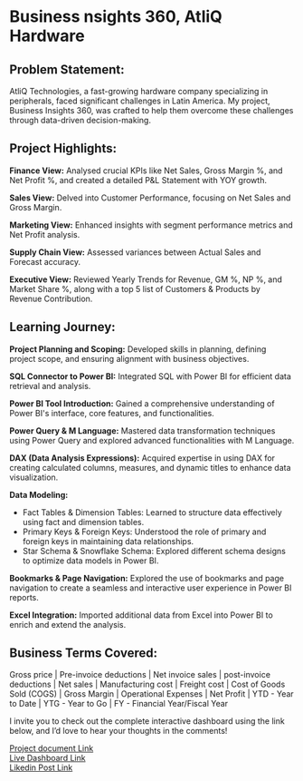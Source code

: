 # Business nsights 360, AtliQ Hardware

## Problem Statement:
AtliQ Technologies, a fast-growing hardware company specializing in peripherals, faced significant challenges in Latin America. My project, Business Insights 360, was crafted to help them overcome these challenges through data-driven decision-making.

## Project Highlights:  

**Finance View:** Analysed crucial KPIs like Net Sales, Gross Margin %, and Net Profit %, and created a detailed P&L Statement with YOY growth.  

**Sales View:** Delved into Customer Performance, focusing on Net Sales and Gross Margin.  

**Marketing View:** Enhanced insights with segment performance metrics and Net Profit analysis.  

**Supply Chain View:** Assessed variances between Actual Sales and Forecast accuracy.  

**Executive View:** Reviewed Yearly Trends for Revenue, GM %, NP %, and Market Share %, along with a top 5 list of Customers & Products by Revenue Contribution.  

## Learning Journey:  

**Project Planning and Scoping:** Developed skills in planning, defining project scope, and ensuring alignment with business objectives.  

**SQL Connector to Power BI:** Integrated SQL with Power BI for efficient data retrieval and analysis.  

**Power BI Tool Introduction:** Gained a comprehensive understanding of Power BI's interface, core features, and functionalities.  

**Power Query & M Language:** Mastered data transformation techniques using Power Query and explored advanced functionalities with M Language.  

**DAX (Data Analysis Expressions):** Acquired expertise in using DAX for creating calculated columns, measures, and dynamic titles to enhance data visualization.  

**Data Modeling:**
- Fact Tables & Dimension Tables: Learned to structure data effectively using fact and dimension tables.
- Primary Keys & Foreign Keys: Understood the role of primary and foreign keys in maintaining data relationships.
- Star Schema & Snowflake Schema: Explored different schema designs to optimize data models in Power BI.  

**Bookmarks & Page Navigation:** Explored the use of bookmarks and page navigation to create a seamless and interactive user experience in Power BI reports.  

**Excel Integration:** Imported additional data from Excel into Power BI to enrich and extend the analysis. 

## Business Terms Covered:
Gross price | Pre-invoice deductions | Net invoice sales | post-invoice deductions | Net sales | Manufacturing cost | Freight cost | Cost of Goods Sold (COGS) | Gross Margin | Operational Expenses | Net Profit | YTD - Year to Date | YTG - Year to Go | FY - Financial Year/Fiscal Year

I invite you to check out the complete interactive dashboard using the link below, and I’d love to hear your thoughts in the comments!  

[Project document Link](https://app.powerbi.com/view?r=eyJrIjoiMjdlZTQwNDQtYjRmMC00YzFlLThhYWQtNmM2Y2ZmM2E0ZmNiIiwidCI6ImM2ZTU0OWIzLTVmNDUtNDAzMi1hYWU5LWQ0MjQ0ZGM1YjJjNCJ9&pageName=4e8492f066963e54ee79)  
[Live Dashboard Link](https://app.powerbi.com/view?r=eyJrIjoiMjdlZTQwNDQtYjRmMC00YzFlLThhYWQtNmM2Y2ZmM2E0ZmNiIiwidCI6ImM2ZTU0OWIzLTVmNDUtNDAzMi1hYWU5LWQ0MjQ0ZGM1YjJjNCJ9&pageName=4e8492f066963e54ee79)  
[Likedin Post Link]()  



